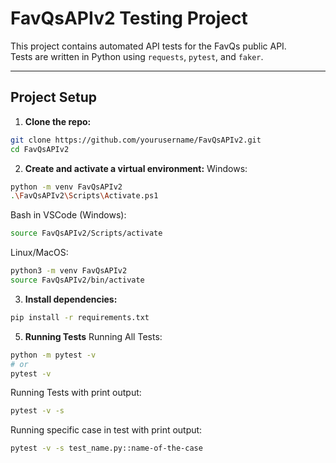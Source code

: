 # FavQsAPIv2 Testing Project

This project contains automated API tests for the FavQs public API.  
Tests are written in Python using `requests`, `pytest`, and `faker`.

---

## Project Setup

1. **Clone the repo:**

```bash
git clone https://github.com/yourusername/FavQsAPIv2.git
cd FavQsAPIv2
```

2. **Create and activate a virtual environment:**
Windows:
```bash
python -m venv FavQsAPIv2
.\FavQsAPIv2\Scripts\Activate.ps1
```
Bash in VSCode (Windows):
```bash
source FavQsAPIv2/Scripts/activate
```
Linux/MacOS:
```bash
python3 -m venv FavQsAPIv2
source FavQsAPIv2/bin/activate
```

3. **Install dependencies:**
```bash
pip install -r requirements.txt
```

5. **Running Tests**
Running All Tests:
```bash
python -m pytest -v
# or
pytest -v
```
Running Tests with print output:
```bash
pytest -v -s
```
Running specific case in test with print output:
```bash
pytest -v -s test_name.py::name-of-the-case
```

